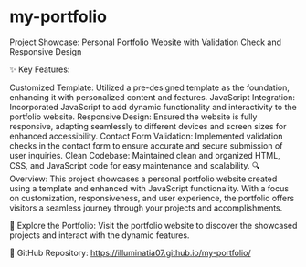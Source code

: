 # my-portfolio

 Project Showcase: Personal Portfolio Website with Validation Check and Responsive Design

✨ Key Features:

Customized Template: Utilized a pre-designed template as the foundation, enhancing it with personalized content and features.
JavaScript Integration: Incorporated JavaScript to add dynamic functionality and interactivity to the portfolio website.
Responsive Design: Ensured the website is fully responsive, adapting seamlessly to different devices and screen sizes for enhanced accessibility.
Contact Form Validation: Implemented validation checks in the contact form to ensure accurate and secure submission of user inquiries.
Clean Codebase: Maintained clean and organized HTML, CSS, and JavaScript code for easy maintenance and scalability.
🔍 Overview:
This project showcases a personal portfolio website created using a template and enhanced with JavaScript functionality. With a focus on customization, responsiveness, and user experience, the portfolio offers visitors a seamless journey through your projects and accomplishments.

🚀 Explore the Portfolio:
Visit the portfolio website to discover the showcased projects and interact with the dynamic features.

💼 GitHub Repository: https://illuminatia07.github.io/my-portfolio/

